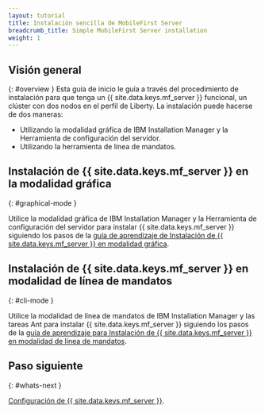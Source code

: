 ```yaml
---
layout: tutorial
title: Instalación sencilla de MobileFirst Server
breadcrumb_title: Simple MobileFirst Server installation
weight: 1
---
```

<!-- NLS_CHARSET=UTF-8 -->
## Visión general
{: #overview }
Esta guía de inicio le guía a través del procedimiento de instalación para que tenga un {{ site.data.keys.mf_server }} funcional, un clúster con dos nodos en el perfil de Liberty. La instalación puede hacerse de dos maneras:
* Utilizando la modalidad gráfica de IBM Installation Manager y la Herramienta de configuración del servidor.
* Utilizando la herramienta de línea de mandatos.

## Instalación de {{ site.data.keys.mf_server }} en la modalidad gráfica
{: #graphical-mode }

Utilice la modalidad gráfica de IBM Installation Manager y la Herramienta de configuración del servidor para instalar {{ site.data.keys.mf_server }} siguiendo los pasos de la [guía de aprendizaje de Instalación de {{ site.data.keys.mf_server }} en modalidad gráfica](graphical-mode).

## Instalación de {{ site.data.keys.mf_server }} en modalidad de línea de mandatos
{: #cli-mode }

Utilice la modalidad de línea de mandatos de IBM Installation Manager y las tareas Ant para instalar {{ site.data.keys.mf_server }} siguiendo los pasos de la [guía de aprendizaje para Instalación de {{ site.data.keys.mf_server }} en modalidad de línea de mandatos](command-line).

## Paso siguiente
{: #whats-next }

[Configuración de {{ site.data.keys.mf_server }}](../server-configuration).
